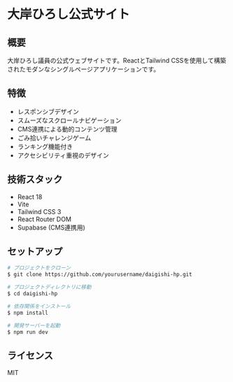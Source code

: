 # 大岸ひろし公式サイト

## 概要
大岸ひろし議員の公式ウェブサイトです。ReactとTailwind CSSを使用して構築されたモダンなシングルページアプリケーションです。

## 特徴

- レスポンシブデザイン
- スムーズなスクロールナビゲーション
- CMS連携による動的コンテンツ管理
- ごみ拾いチャレンジゲーム
- ランキング機能付き
- アクセシビリティ重視のデザイン

## 技術スタック

- React 18
- Vite
- Tailwind CSS 3
- React Router DOM
- Supabase (CMS連携用)

## セットアップ

```bash
# プロジェクトをクローン
$ git clone https://github.com/yourusername/daigishi-hp.git

# プロジェクトディレクトリに移動
$ cd daigishi-hp

# 依存関係をインストール
$ npm install

# 開発サーバーを起動
$ npm run dev
```

## ライセンス
MIT
